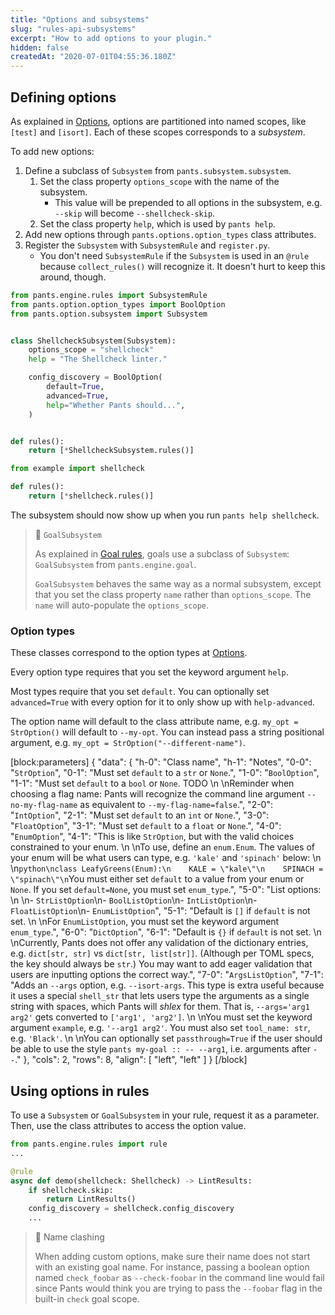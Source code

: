 ```yaml
---
title: "Options and subsystems"
slug: "rules-api-subsystems"
excerpt: "How to add options to your plugin."
hidden: false
createdAt: "2020-07-01T04:55:36.180Z"
---
```

Defining options
----------------

As explained in [Options](doc:options), options are partitioned into named scopes, like `[test]` and `[isort]`. Each of these scopes corresponds to a _subsystem_.

To add new options:

1. Define a subclass of `Subsystem` from `pants.subsystem.subsystem`.
   1. Set the class property `options_scope` with the name of the subsystem.
      - This value will be prepended to all options in the subsystem, e.g. `--skip` will become `--shellcheck-skip`.
   2. Set the class property `help`, which is used by `pants help`.
2. Add new options through `pants.options.option_types` class attributes.
3. Register the `Subsystem` with `SubsystemRule` and `register.py`.
   - You don't need `SubsystemRule` if the `Subsystem` is used in an `@rule` because `collect_rules()` will recognize it. It doesn't hurt to keep this around, though.

```python pants-plugins/example/shellcheck.py
from pants.engine.rules import SubsystemRule
from pants.option.option_types import BoolOption
from pants.option.subsystem import Subsystem


class ShellcheckSubsystem(Subsystem):
    options_scope = "shellcheck"
    help = "The Shellcheck linter."

    config_discovery = BoolOption(
        default=True,
        advanced=True,
        help="Whether Pants should...",
    )


def rules():
    return [*ShellcheckSubsystem.rules()]
```
```python pants-plugins/example/register.py
from example import shellcheck

def rules():
    return [*shellcheck.rules()]
```

The subsystem should now show up when you run `pants help shellcheck`.

> 📘 `GoalSubsystem`
>
> As explained in [Goal rules](doc:rules-api-goal-rules), goals use a subclass of  `Subsystem`: `GoalSubsystem` from `pants.engine.goal`.
>
> `GoalSubsystem` behaves the same way as a normal subsystem, except that you set the class property `name` rather than `options_scope`. The `name` will auto-populate the `options_scope`.

### Option types

These classes correspond to the option types at [Options](doc:options).

Every option type requires that you set the keyword argument `help`.

Most types require that you set `default`. You can optionally set `advanced=True` with every option
for it to only show up with `help-advanced`.

The option name will default to the class attribute name, e.g. `my_opt = StrOption()` will default to `--my-opt`.
You can instead pass a string positional argument, e.g. `my_opt = StrOption("--different-name")`.

[block:parameters]
{
  "data": {
    "h-0": "Class name",
    "h-1": "Notes",
    "0-0": "`StrOption`",
    "0-1": "Must set `default` to a `str` or `None`.",
    "1-0": "`BoolOption`",
    "1-1": "Must set `default` to a `bool` or `None`. TODO  \n  \nReminder when choosing a flag name: Pants will recognize the command line argument `--no-my-flag-name` as equivalent to `--my-flag-name=false`.",
    "2-0": "`IntOption`",
    "2-1": "Must set `default` to an `int` or `None`.",
    "3-0": "`FloatOption`",
    "3-1": "Must set `default` to a `float` or `None`.",
    "4-0": "`EnumOption`",
    "4-1": "This is like `StrOption`, but with the valid choices constrained to your enum.  \n  \nTo use, define an `enum.Enum`. The values of your enum will be what users can type, e.g. `'kale'` and `'spinach'` below:  \n  \n```python\nclass LeafyGreens(Enum):\n    KALE = \"kale\"\n    SPINACH = \"spinach\"\n```You must either set `default` to a value from your enum or `None`. If you set `default=None`, you must set `enum_type`.",
    "5-0": "List options:  \n  \n- `StrListOption`\n- `BoolListOption`\n- `IntListOption`\n- `FloatListOption`\n- `EnumListOption`",
    "5-1": "Default is `[]` if `default`  is not set.  \n  \nFor `EnumListOption`, you must set the keyword argument `enum_type`.",
    "6-0": "`DictOption`",
    "6-1": "Default is `{}` if `default` is not set.  \n  \nCurrently, Pants does not offer any validation of the dictionary entries, e.g. `dict[str, str]` vs `dict[str, list[str]]`. (Although per TOML specs, the key should always be `str`.) You may want to add eager validation that users are inputting options the correct way.",
    "7-0": "`ArgsListOption`",
    "7-1": "Adds an `--args` option, e.g. `--isort-args`. This type is extra useful because it uses a special `shell_str` that lets users type the arguments as a single string with spaces, which Pants will _shlex_ for them. That is, `--args='arg1 arg2'` gets converted to `['arg1', 'arg2']`.  \n  \nYou must set the keyword argument `example`, e.g. `'--arg1 arg2'`. You must also set `tool_name: str`, e.g. `'Black'`.  \n  \nYou can optionally set `passthrough=True` if the user should be able to use the style `pants my-goal :: -- --arg1`, i.e. arguments after `--`."
  },
  "cols": 2,
  "rows": 8,
  "align": [
    "left",
    "left"
  ]
}
[/block]

Using options in rules
----------------------

To use a `Subsystem` or `GoalSubsystem` in your rule, request it as a parameter. Then, use the class attributes to access the option value.

```python
from pants.engine.rules import rule
...

@rule
async def demo(shellcheck: Shellcheck) -> LintResults:
    if shellcheck.skip:
        return LintResults()
    config_discovery = shellcheck.config_discovery
    ...
```

> 📘 Name clashing
>
> When adding custom options, make sure their name does not start with an existing goal name. For instance, passing a boolean option named `check_foobar` as `--check-foobar` in the command line would fail since Pants would think you are trying to pass the `--foobar` flag in the built-in `check` goal scope.
